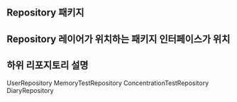 ## Repository 패키지
Repository 레이어가 위치하는 패키지
인터페이스가 위치
---
## 하위 리포지토리 설명
UserRepository
MemoryTestRepository
ConcentrationTestRepository
DiaryRepository